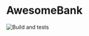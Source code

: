 # AwesomeBank
![Build and tests](https://github.com/marcinstelmach/AwesomeBank/workflows/Build%20and%20tests/badge.svg)
